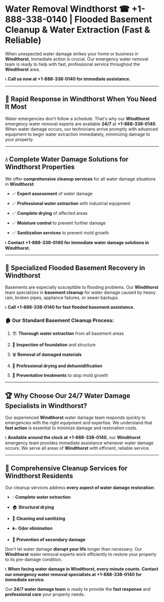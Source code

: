 # Water Removal Windthorst ☎ +1-888-338-0140 | Flooded Basement Cleanup & Water Extraction (Fast & Reliable)

When unexpected water damage strikes your home or business in **Windthorst**, immediate action is crucial. Our emergency water removal team is ready to help with fast, professional service throughout the **Windthorst** area. 

📞 **Call us now at +1-888-338-0140 for immediate assistance.**
---
## 🚀 Rapid Response in Windthorst When You Need It Most
Water emergencies don't follow a schedule. That's why our **Windthorst** emergency water removal experts are available **24/7** at **+1-888-338-0140**. When water damage occurs, our technicians arrive promptly with advanced equipment to begin water extraction immediately, minimizing damage to your property.
---
## 💧 Complete Water Damage Solutions for Windthorst Properties
We offer **comprehensive cleanup services** for all water damage situations in **Windthorst**:
- ✅ **Expert assessment** of water damage  
- ✅ **Professional water extraction** with industrial equipment  
- ✅ **Complete drying** of affected areas  
- ✅ **Moisture control** to prevent further damage  
- ✅ **Sanitization services** to prevent mold growth  
📞 **Contact +1-888-338-0140 for immediate water damage solutions in Windthorst.**
---
## 🌊 Specialized Flooded Basement Recovery in Windthorst
Basements are especially susceptible to flooding problems. Our **Windthorst** team specializes in **basement cleanup** for water damage caused by heavy rain, broken pipes, appliance failures, or sewer backups. 
📞 **Call +1-888-338-0140 for fast flooded basement assistance.**
### 🏚️ Our Standard Basement Cleanup Process:
1. 🏗️ **Thorough water extraction** from all basement areas  
2. 🔎 **Inspection of foundation** and structure  
3. 🗑️ **Removal of damaged materials**  
4. 💨 **Professional drying and dehumidification**  
5. 🚫 **Preventative treatments** to stop mold growth  
---
## 🏆 Why Choose Our 24/7 Water Damage Specialists in Windthorst?
Our experienced **Windthorst** water damage team responds quickly to emergencies with the right equipment and expertise. We understand that **fast action** is essential to minimize damage and restoration costs.
📞 **Available around the clock at +1-888-338-0140**, our **Windthorst** emergency team provides immediate assistance whenever water damage occurs. We serve all areas of **Windthorst** with efficient, reliable service.
---
## 🧹 Comprehensive Cleanup Services for Windthorst Residents
Our cleanup services address **every aspect of water damage restoration**:
- 💧 **Complete water extraction**  
- 🏠 **Structural drying**  
- 🧼 **Cleaning and sanitizing**  
- 🌬️ **Odor elimination**  
- 🚫 **Prevention of secondary damage**  
Don't let water damage **disrupt your life** longer than necessary. Our **Windthorst** water removal experts work efficiently to restore your property to its pre-damage condition.
📞 **When facing water damage in Windthorst, every minute counts. Contact our emergency water removal specialists at +1-888-338-0140 for immediate service.**
Our **24/7 water damage team** is ready to provide the **fast response** and **professional care** your property needs.
